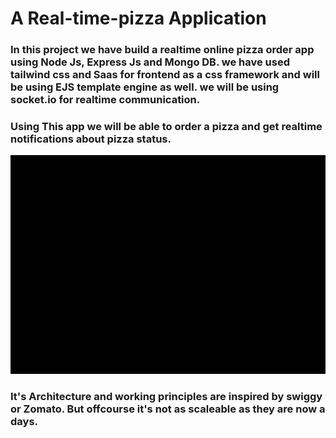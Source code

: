 # A Real-time-pizza Application

### In this project we have build a realtime online pizza order app using Node Js, Express Js and Mongo DB. we have used tailwind css and Saas for frontend as a css framework and will be using EJS template engine as well. we will be using socket.io for realtime communication.

### Using This app we will be able to order a pizza and get realtime notifications about pizza status. 

<img src="https://github.com/scmishra-cse/Real-time-pizza/blob/main/realtime%20pizza%20preview%20gif.gif" height=350 width=600>

### It's Architecture and working principles are inspired by swiggy or Zomato. But offcourse it's not as scaleable as they are now a days. 
